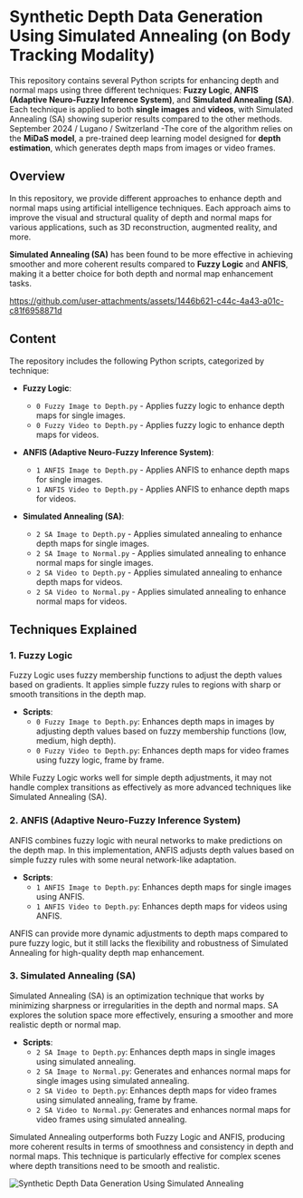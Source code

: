 # Synthetic Depth Data Generation Using Simulated Annealing (on Body Tracking Modality)
This repository contains several Python scripts for enhancing depth and normal maps using three different techniques: **Fuzzy Logic**, **ANFIS (Adaptive Neuro-Fuzzy Inference System)**, and **Simulated Annealing (SA)**. Each technique is applied to both **single images** and **videos**, with Simulated Annealing (SA) showing superior results compared to the other methods.
September 2024 / Lugano / Switzerland
-The core of the algorithm relies on the **MiDaS model**, a pre-trained deep learning model designed for **depth estimation**, which generates depth maps from images or video frames.

## Overview

In this repository, we provide different approaches to enhance depth and normal maps using artificial intelligence techniques. Each approach aims to improve the visual and structural quality of depth and normal maps for various applications, such as 3D reconstruction, augmented reality, and more.

**Simulated Annealing (SA)** has been found to be more effective in achieving smoother and more coherent results compared to **Fuzzy Logic** and **ANFIS**, making it a better choice for both depth and normal map enhancement tasks.


https://github.com/user-attachments/assets/1446b621-c44c-4a43-a01c-c81f6958871d


## Content

The repository includes the following Python scripts, categorized by technique:

- **Fuzzy Logic**:
  - `0 Fuzzy Image to Depth.py` - Applies fuzzy logic to enhance depth maps for single images.
  - `0 Fuzzy Video to Depth.py` - Applies fuzzy logic to enhance depth maps for videos.

- **ANFIS (Adaptive Neuro-Fuzzy Inference System)**:
  - `1 ANFIS Image to Depth.py` - Applies ANFIS to enhance depth maps for single images.
  - `1 ANFIS Video to Depth.py` - Applies ANFIS to enhance depth maps for videos.

- **Simulated Annealing (SA)**:
  - `2 SA Image to Depth.py` - Applies simulated annealing to enhance depth maps for single images.
  - `2 SA Image to Normal.py` - Applies simulated annealing to enhance normal maps for single images.
  - `2 SA Video to Depth.py` - Applies simulated annealing to enhance depth maps for videos.
  - `2 SA Video to Normal.py` - Applies simulated annealing to enhance normal maps for videos.

## Techniques Explained

### 1. Fuzzy Logic

Fuzzy Logic uses fuzzy membership functions to adjust the depth values based on gradients. It applies simple fuzzy rules to regions with sharp or smooth transitions in the depth map.

- **Scripts**:
  - `0 Fuzzy Image to Depth.py`: Enhances depth maps in images by adjusting depth values based on fuzzy membership functions (low, medium, high depth).
  - `0 Fuzzy Video to Depth.py`: Enhances depth maps for video frames using fuzzy logic, frame by frame.

While Fuzzy Logic works well for simple depth adjustments, it may not handle complex transitions as effectively as more advanced techniques like Simulated Annealing (SA).

### 2. ANFIS (Adaptive Neuro-Fuzzy Inference System)

ANFIS combines fuzzy logic with neural networks to make predictions on the depth map. In this implementation, ANFIS adjusts depth values based on simple fuzzy rules with some neural network-like adaptation.

- **Scripts**:
  - `1 ANFIS Image to Depth.py`: Enhances depth maps for single images using ANFIS.
  - `1 ANFIS Video to Depth.py`: Enhances depth maps for videos using ANFIS.

ANFIS can provide more dynamic adjustments to depth maps compared to pure fuzzy logic, but it still lacks the flexibility and robustness of Simulated Annealing for high-quality depth map enhancement.

### 3. Simulated Annealing (SA)

Simulated Annealing (SA) is an optimization technique that works by minimizing sharpness or irregularities in the depth and normal maps. SA explores the solution space more effectively, ensuring a smoother and more realistic depth or normal map.

- **Scripts**:
  - `2 SA Image to Depth.py`: Enhances depth maps in single images using simulated annealing.
  - `2 SA Image to Normal.py`: Generates and enhances normal maps for single images using simulated annealing.
  - `2 SA Video to Depth.py`: Enhances depth maps for video frames using simulated annealing, frame by frame.
  - `2 SA Video to Normal.py`: Generates and enhances normal maps for video frames using simulated annealing.

Simulated Annealing outperforms both Fuzzy Logic and ANFIS, producing more coherent results in terms of smoothness and consistency in depth and normal maps. This technique is particularly effective for complex scenes where depth transitions need to be smooth and realistic.

![Synthetic Depth Data Generation Using Simulated Annealing](https://github.com/user-attachments/assets/6b84074c-c1a8-4e6b-b105-e069cd09d02d)

